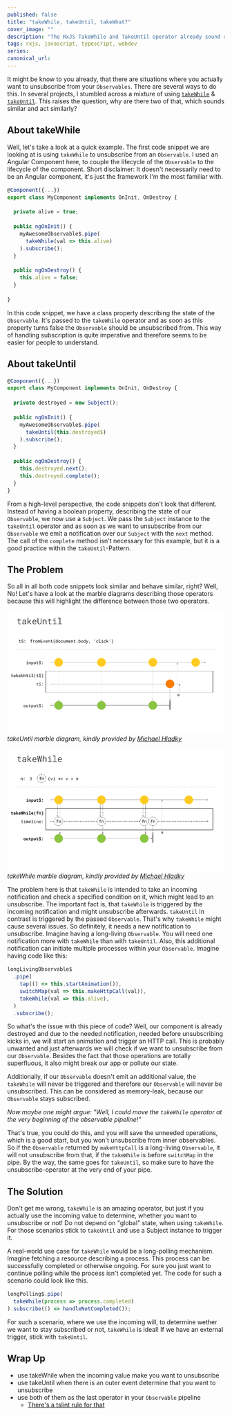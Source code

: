```yaml
---
published: false
title: "takeWhile, takeUntil, takeWhat?"
cover_image: ""
description: "The RxJS TakeWhile and TakeUntil operator already sound similar and behave similarly. So what's the difference?"
tags: rxjs, javascript, typescript, webdev
series:
canonical_url:
---
```


It might be know to you already, that there are situations where you actually want to unsubscribe from your `Observables`.
There are several ways to do this. In several projects, I stumbled across a mixture of using [`takeWhile`](https://rxjs.dev/api/operators/takeWhile) & [`takeUntil`](https://rxjs.dev/api/operators/takeUntil). This raises the question, why are there two of that, which sounds similar and act similarly?

## About takeWhile

Well, let's take a look at a quick example. The first code snippet we are looking at is using `takeWhile` to unsubscribe from an `Observable`. I used an Angular Component here, to couple the lifecycle of the `Observable` to the lifecycle of the component.
Short disclaimer: It doesn't necessarily need to be an Angular component, it's just the framework I'm the most familiar with.

```ts
@Component({...})
export class MyComponent implements OnInit, OnDestroy {

  private alive = true;

  public ngOnInit() {
    myAwesomeObservable$.pipe(
      takeWhile(val => this.alive)
    ).subscribe();
  }

  public ngOnDestroy() {
    this.alive = false;
  }

}
```

In this code snippet, we have a class property describing the state of the `Observable`. It's passed to the `takeWhile` operator and as soon as this property turns false the `Observable` should be unsubscribed from.
This way of handling subscription is quite imperative and therefore seems to be easier for people to understand.

## About takeUntil

```ts
@Component({...})
export class MyComponent implements OnInit, OnDestroy {

  private destroyed = new Subject();

  public ngOnInit() {
    myAwesomeObservable$.pipe(
      takeUntil(this.destroyed$)
    ).subscribe();
  }

  public ngOnDestroy() {
    this.destroyed.next();
    this.destroyed.complete();
  }
}
```

From a high-level perspective, the code snippets don't look that different. Instead of having a boolean property, describing the state of our `Observable`, we now use a `Subject`.
We pass the `Subject` instance to the `takeUntil` operator and as soon as we want to unsubscribe from our `Observable` we emit a notification over our `Subject` with the `next` method. The call of the `complete` method isn't necessary for this example, but it is a good practice within the `takeUntil`-Pattern.

## The Problem

So all in all both code snippets look similar and behave similar, right? Well, No!
Let's have a look at the marble diagrams describing those operators because this will highlight the difference between those two operators.

![takeUntil marble diagram, kindly provided by Michael Hladky](./assets/takeUntil.png)
_takeUntil marble diagram, kindly provided by [Michael Hladky](https://twitter.com/Michael_Hladky)_

![takeWhile marble diagram, kindly provided by Michael Hladky](./assets/takeWhile.png)
_takeWhile marble diagram, kindly provided by [Michael Hladky](https://twitter.com/Michael_Hladky)_

The problem here is that `takeWhile` is intended to take an incoming notification and check a specified condition on it, which might lead to an unsubscribe. The important fact is, that `takeWhile` is triggered by the incoming notification and might unsubscribe afterwards. `takeUntil` in contrast is triggered by the passed `Observable`.
That's why `takeWhile` might cause several issues. So definitely, it needs a new notification to unsubscribe. Imagine having a long-living `Observable`. You will need one notification more with `takeWhile` than with `takeUntil`. Also, this additional notification can initiate multiple processes within your `Observable`. Imagine having code like this:

```ts
longLivingObservable$
  .pipe(
    tap(() => this.startAnimation()),
    switchMap(val => this.makeHttpCall(val)),
    takeWhile(val => this.alive),
  )
  .subscribe();
```

So what's the issue with this piece of code? Well, our component is already destroyed and due to the needed notification, needed before unsubscribing kicks in, we will start an animation and trigger an HTTP call. This is probably unwanted and just afterwards we will check if we want to unsubscribe from our `Observable`. Besides the fact that those operations are totally superfluous, it also might break our app or pollute our state. 

Additionally, if our `Observable` doesn't emit an additional value, the `takeWhile` will never be triggered and therefore our `Observable` will never be unsubscribed. This can be considered as memory-leak, because our `Observable` stays subscribed.

_Now maybe one might argue: "Well, I could move the `takeWhile` operator at the very beginning of the observable pipeline!"_

That's true, you could do this, and you will save the unneeded operations, which is a good start, but you won't unsubscribe from inner observables. So if the `Observable` returned by `makeHttpCall` is a long-living `Observable`, it will not unsubscribe from that, if the `takeWhile` is before `switchMap` in the pipe. By the way, the same goes for `takeUntil`, so make sure to have the unsubscribe-operator at the very end of your pipe.

## The Solution

Don't get me wrong, `takeWhile` is an amazing operator, but just if you actually use the incoming value to determine, whether you want to unsubscribe or not! Do not depend on "global" state, when using `takeWhile`.
For those scenarios stick to `takeUntil` and use a Subject instance to trigger it.

A real-world use case for `takeWhile` would be a long-polling mechanism. Imagine fetching a resource describing a process. This process can be successfully completed or otherwise ongoing. For sure you just want to continue polling while the process isn't completed yet. The code for such a scenario could look like this. 

```ts
longPolling$.pipe(
  takeWhile(process => process.completed)
).subscribe(() => handleNotCompleted());
```

For such a scenario, where we use the incoming will, to determine wether we want to stay subscribed or not, `takeWhile` is ideal! If we have an external trigger, stick with `takeUntil`.

## Wrap Up

- use takeWhile when the incoming value make you want to unsubscribe
- use takeUntil when there is an outer event determine that you want to unsubscribe
- use both of them as the last operator in your `Observable` pipeline
  - [There's a tslint rule for that](https://github.com/cartant/rxjs-tslint-rules)

